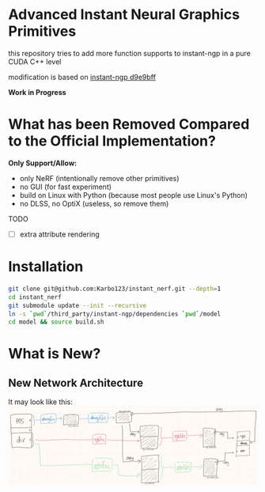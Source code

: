 # Advanced Instant Neural Graphics Primitives

this repository tries to add more function supports to instant-ngp in a pure CUDA C++ level

modification is based on [instant-ngp d9e9bff](https://github.com/NVlabs/instant-ngp/tree/d9e9bff0925d7e4d2fe0b8e8d16ab0cee94468b6) 

**Work in Progress**

# What has been Removed Compared to the Official Implementation?

**Only Support/Allow:**
- only NeRF (intentionally remove other primitives)
- no GUI (for fast experiment)
- build on Linux with Python (because most people use Linux's Python)
- no DLSS, no OptiX (useless, so remove them)

TODO
- [ ] extra attribute rendering

# Installation

```bash
git clone git@github.com:Karbo123/instant_nerf.git --depth=1
cd instant_nerf
git submodule update --init --recursive
ln -s `pwd`/third_party/instant-ngp/dependencies `pwd`/model
cd model && source build.sh
```

# What is New?

## New Network Architecture
It may look like this: ![Network Architecture](media/nerf_network.jpg)

